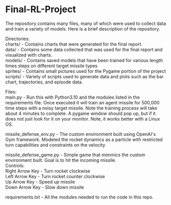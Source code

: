 # Final-RL-Project  
The repository contains many files, many of which were used to collect data and train a variety of models. Here is a brief description of the repository.    
    
Directories:    
charts/ - Contains charts that were generated for the final report.    
data/ - Contains some data collected that was used for the final report and visualized with charts.    
models/ - Contains saved models that have been trained for various length times steps on different target missile types  
sprites/ - Contains small pictures used for the Pygame portion of the project  
scripts/ - Variety of scripts used to generate data and plots such as the bar chart, trajectories, and episode data.  
  
Files:  
main.py - Run this with Python3.10 and the modules listed in the requirements file. Once executed it will train an agent missile for 500,000 time steps with
          a noisy target missile. Note the training process will take about 4 minutes to complete. A pygame window should pop up, but if it does not just look
          for it on your monitor. Note, it works better with a Linux OS.  
  
missile_defense_env.py - The custom environment built using OpenAI's Gym framework. Modeled the rocket dynamics as a particle with restricted turn capabilities
                         and constraints on the velocity.  
  
missile_defense_game.py - Simple game that mimmics the custom environment built. Goal is to hit the incoming missile.  
                          Controls:  
                                Right Arrow Key - Turn rocket clockwise  
                                Left Arrow Key - Turn rocket counter clockwise  
                                Up Arrow Key - Speed up missile  
                                Down Arrow Key - Slow down missile  
  
requirements.txt - All the modules needed to run the code in this repo.  
  
  